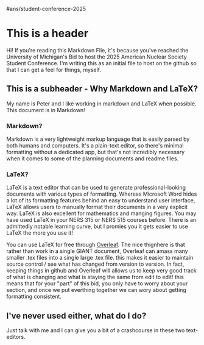 #ans/student-conference-2025 

# This is a header
Hi! If you're reading this Markdown File, it's because you've reached the University of Michigan's Bid to host the 2025 American Nuclear Society Student Conference. I'm writing this as an initial file to host on the github so that I can get a feel for things, myself.

## This is a subheader - Why Markdown and LaTeX?
My name is Peter and I like working in markdown and LaTeX when possible. This document is in Markdown!

### Markdown?
Markdown is a very lightweight markup language that is easily parsed by both humans and computers. It's a plain-text editor, so there's minimal formatting without a dedicated app, but that's not incredibly necessary when it comes to some of the planning documents and readme files. 

### LaTeX?
LaTeX is a text editor that can be used to generate professional-looking documents with various types of formatting. Whereas Microsoft Word hides a lot of its formatting features behind an easy to understand user interface, LaTeX allows users to manually format their documents in a very explicit way. LaTeX is also excellent for mathematics and manging figures. You may have used LaTeX in your NERS 315 or NERS 515 courses before. There is an admittedly notable learning curve, but I promies you it gets easier to use LaTeX the more you use it! 

You can use LaTeX for free through [Overleaf](https://www.overleaf.com/). The nice thignhere is that rather than work in a single GIANT document, Overleaf can amass many smaller .tex files into a single large .tex file. this makes it easier to maintain source control / see what has changed from version to version. In fact, keeping things in github and Overleaf will allows us to keep very good track of what is changing and what is staying the same from edit to edit! this means that for your "part" of this bid, you only have to worry about your section, and once we put everthing together we can wory about getting formatting consistent.

## I've never used either, what do I do?
Just talk with me and I can give you a bit of a crashcourse in these two text-editors.

